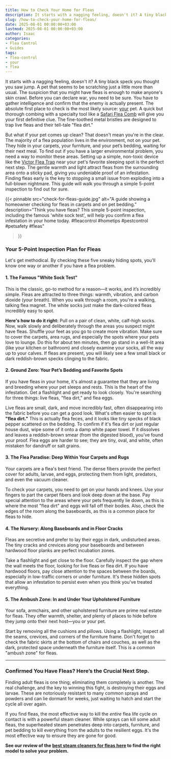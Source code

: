 ```yaml
---
title: How to Check Your Home for Fleas
description: It starts with a nagging feeling, doesn't it? A tiny black speck you thought you saw jump. A pet that seems to be scratching just a little more than usual.
slug: /how-to-check-your-home-for-fleas/
date: 2025-08-01 00:00:00+03:00
lastmod: 2025-08-01 00:00:00+03:00
author: Isaac
categories:
- Flea Control
- Guides
tags:
- flea-control
- your
- flea
---
```

It starts with a nagging feeling, doesn't it? A tiny black speck you thought you saw jump. A pet that seems to be scratching just a little more than usual. The suspicion that you might have fleas is enough to make anyone's skin crawl. Before you can declare war, you need to be sure. You have to gather intelligence and confirm that the enemy is actually present. The absolute first place to check is the most likely source: [your](https://pestpolicy.com/growing-chrysanthemums-in-your-garden/) pet. A quick but thorough combing with a specialty tool like a <span style="color:red;">[Safari Flea Comb](https://www.amazon.com/dp/B0002AQS0I/?tag=p-policy-20)</span> will give you your first definitive clue. The fine-toothed metal bristles are designed to trap live fleas and their tell-tale "flea dirt."

But what if your pet comes up clean? That doesn't mean you're in the clear. The majority of a flea population lives in the environment, not on your pet. They hide in your carpets, your furniture, and your pet’s bedding, waiting for their next meal. To find out if you have a larger environmental problem, you need a way to monitor these areas. Setting up a simple, non-toxic device like the <span style="color:red;">[Victor Flea Trap](https://www.amazon.com/dp/B000668Z96/?tag=p-policy-20)</span> near your pet's favorite sleeping spot is the perfect next step. The gentle warmth and light attract fleas from the surrounding area onto a sticky pad, giving you undeniable proof of an infestation. Finding fleas early is the key to stopping a small issue from exploding into a full-blown nightmare. This guide will walk you through a simple 5-point inspection to find out for sure.

{{< pinnable
  src="check-for-fleas-guide.jpg"
  alt="A guide showing a homeowner checking for fleas in carpets and on pet bedding."
  description="Think you have fleas? This simple 5-point inspection, including the famous 'white sock test', will help you confirm a flea infestation in your home today. #fleacontrol #hometips #pestcontrol #petsafety #fleas"
>}}

### Your 5-Point Inspection Plan for Fleas

Let's get methodical. By checking these five sneaky hiding spots, you'll know one way or another if you have a flea problem.

#### 1. The Famous "White Sock Test"

This is the classic, go-to method for a reason—it works, and it’s incredibly simple. Fleas are attracted to three things: warmth, vibration, and carbon dioxide (your breath). When you walk through a room, you're a walking, talking flea magnet. The white socks just make the dark-colored fleas incredibly easy to spot.

**Here's how to do it right:** Pull on a pair of clean, white, calf-high socks. Now, walk slowly and deliberately through the areas you suspect might have fleas. Shuffle your feet as you go to create more vibration. Make sure to cover the carpets, area rugs, and especially the spots where your pets love to lounge. Do this for about ten minutes, then go stand in a well-lit area (like your kitchen or bathroom) and closely examine your socks, all the way up to your calves. If fleas are present, you will likely see a few small black or dark reddish-brown specks clinging to the fabric.

#### 2. Ground Zero: Your Pet’s Bedding and Favorite Spots

If you have fleas in your home, it's almost a guarantee that they are living and breeding where your pet sleeps and rests. This is the heart of the infestation. Get a flashlight and get ready to look closely. You're searching for three things: live fleas, "flea dirt," and flea eggs.

Live fleas are small, dark, and move incredibly fast, often disappearing into the fabric before you can get a good look. What's often easier to spot is **"flea dirt."** This is actually flea feces, and it looks like tiny specks of black pepper scattered on the bedding. To confirm if it's flea dirt or just regular house dust, wipe some of it onto a damp white paper towel. If it dissolves and leaves a reddish-brown smear (from the digested blood), you've found your proof. Flea eggs are harder to see; they are tiny, oval, and white, often mistaken for dandruff or salt grains.

#### 3. The Flea Paradise: Deep Within Your Carpets and Rugs

Your carpets are a flea's best friend. The dense fibers provide the perfect cover for adults, larvae, and eggs, protecting them from light, predators, and even the vacuum cleaner.

To check your carpets, you need to get on your hands and knees. Use your fingers to part the carpet fibers and look deep down at the base. Pay special attention to the areas where your pets frequently lie down, as this is where the most "flea dirt" and eggs will fall off their bodies. Also, check the edges of the room along the baseboards, as this is a common place for fleas to hide.

#### 4. The Nursery: Along Baseboards and in Floor Cracks

Fleas are secretive and prefer to lay their eggs in dark, undisturbed areas. The tiny cracks and crevices along your baseboards and between hardwood floor planks are perfect incubation zones.

Take a flashlight and get close to the floor. Carefully inspect the gap where the wall meets the floor, looking for live fleas or flea dirt. If you have hardwood floors, pay close attention to the spaces between the boards, especially in low-traffic corners or under furniture. It's these hidden spots that allow an infestation to persist even when you think you've treated everything.

#### 5. The Ambush Zone: In and Under Your Upholstered Furniture

Your sofa, armchairs, and other upholstered furniture are prime real estate for fleas. They offer warmth, shelter, and plenty of places to hide before they jump onto their next host—you or your pet.

Start by removing all the cushions and pillows. Using a flashlight, inspect all the seams, crevices, and corners of the furniture frame. Don't forget to check the fabric skirts at the bottom of chairs and couches, as well as the dark, protected space underneath the furniture itself. This is a common "ambush zone" for fleas.

***

### Confirmed You Have Fleas? Here’s the Crucial Next Step.

Finding adult fleas is one thing; eliminating them completely is another. The real challenge, and the key to winning this fight, is destroying their eggs and larvae. These are notoriously resistant to many common sprays and powders and can lie dormant for weeks, just waiting to hatch and start the cycle all over again.

If you find fleas, the most effective way to kill the *entire* flea life cycle on contact is with a powerful steam cleaner. While sprays can kill some adult fleas, the superheated steam penetrates deep into carpets, furniture, and pet bedding to kill everything from the adults to the resilient eggs. It's the most effective way to ensure they are gone for good.

**See our review of the [best steam cleaners for fleas here](/best-steam-cleaner-for-fleas/) to find the right model to solve your problem.**